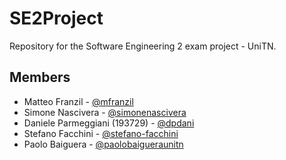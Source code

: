 # SE2Project

Repository for the Software Engineering 2 exam project - UniTN.

## Members

* Matteo Franzil - [@mfranzil](https://github.com/mfranzil/)
* Simone Nascivera - [@simonenascivera](https://github.com/SimoneNascivera)
* Daniele Parmeggiani (193729) - [@dpdani](https://github.com/dpdani)
* Stefano Facchini - [@stefano-facchini](https://github.com/stefano-facchini)
* Paolo Baiguera - [@paolobaigueraunitn](https://github.com/paolobaigueraunitn)

